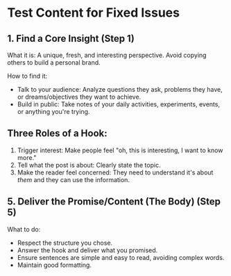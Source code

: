 # Test Content for Fixed Issues

## 1. Find a Core Insight (Step 1)

What it is: A unique, fresh, and interesting perspective. Avoid copying others to build a personal brand.

How to find it:

* Talk to your audience: Analyze questions they ask, problems they have, or dreams/objectives they want to achieve.
* Build in public: Take notes of your daily activities, experiments, events, or anything you're trying.

## Three Roles of a Hook:

1. Trigger interest: Make people feel "oh, this is interesting, I want to know more."
2. Tell what the post is about: Clearly state the topic.
3. Make the reader feel concerned: They need to understand it's about *them* and they can use the information.

## 5. Deliver the Promise/Content (The Body) (Step 5)

What to do:

* Respect the structure you chose.
* Answer the hook and deliver what you promised.
* Ensure sentences are simple and easy to read, avoiding complex words.
* Maintain good formatting.
